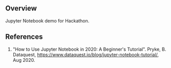 ## Overview

Jupyter Notebook demo for Hackathon.

## References
1. "How to Use Jupyter Notebook in 2020: A Beginner's Tutorial". Pryke, B. Dataquest, https://www.dataquest.io/blog/jupyter-notebook-tutorial/, Aug 2020.
